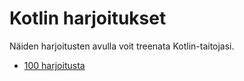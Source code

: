 # Kotlin harjoitukset

Näiden harjoitusten avulla voit treenata Kotlin-taitojasi.

- [100 harjoitusta](100-harjoitusta) 